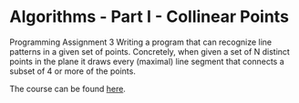 # Algorithms - Part I - Collinear Points

Programming Assignment 3
Writing a program that can recognize line patterns in a given set of
points. Concretely, when given a set of N distinct points in the plane it draws
every (maximal) line segment that connects a subset of 4 or more of the points. 

The course can be found [here](https://class.coursera.org/algs4partI-007).